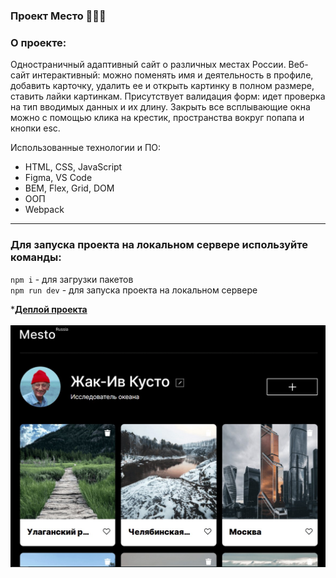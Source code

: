 ### Проект Место :evergreen_tree::evergreen_tree::evergreen_tree:
### О проекте:
Одностраничный адаптивный сайт о различных местах России. Веб-сайт интерактивный: можно поменять имя и деятельность в профиле, добавить карточку, удалить ее и открыть картинку в полном размере, ставить лайки картинкам. Присутствует валидация форм: идет проверка на тип вводимых данных и их длину. Закрыть все всплывающие окна можно с помощью клика на крестик, пространства вокруг попапа и кнопки esc.

Использованные технологии и ПО:
* HTML, CSS, JavaScript
* Figma, VS Code
* BEM, Flex, Grid, DOM
* ООП
* Webpack
------

### Для запуска проекта на локальном сервере используйте команды:
 `npm i` - для загрузки пакетов \
 `npm run dev` - для запуска проекта на локальном сервере

***[Деплой проекта](https://azmorigan.github.io/mesto/)**\
\
![картинка](./src/images/screen.jpg)
